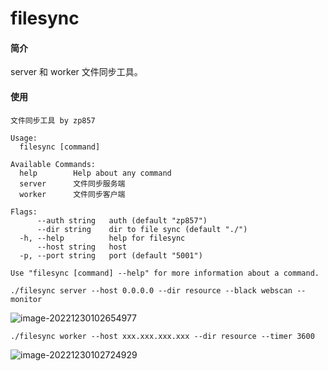 # filesync
#### 简介

server 和 worker 文件同步工具。

#### 使用

```
文件同步工具 by zp857

Usage:
  filesync [command]

Available Commands:
  help        Help about any command
  server      文件同步服务端
  worker      文件同步客户端

Flags:
      --auth string   auth (default "zp857")
      --dir string    dir to file sync (default "./")
  -h, --help          help for filesync
      --host string   host
  -p, --port string   port (default "5001")

Use "filesync [command] --help" for more information about a command.
```

```
./filesync server --host 0.0.0.0 --dir resource --black webscan --monitor
```

![image-20221230102654977](https://nnotes.oss-cn-hangzhou.aliyuncs.com/notes/image-20221230102654977.png)

```
./filesync worker --host xxx.xxx.xxx.xxx --dir resource --timer 3600
```

![image-20221230102724929](https://nnotes.oss-cn-hangzhou.aliyuncs.com/notes/image-20221230102724929.png)

